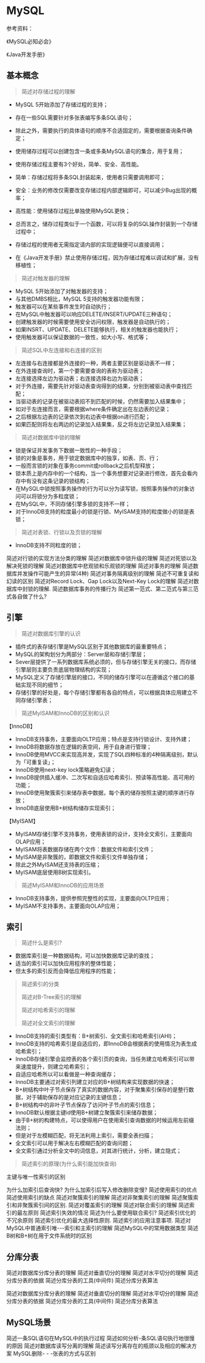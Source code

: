 # MySQL

参考资料：

《MySQL必知必会》

《Java开发手册》

## 基本概念

> 简述对存储过程的理解

+ MySQL 5开始添加了存储过程的支持；
+ 存在一些SQL需要针对多张表编写多条SQL语句；
+ 除此之外，需要执行的具体语句的顺序不合适固定的，需要根据查询条件确定；
+ 使用储存过程可以创建包含一条或多条MySQL语句的集合，用于复用；
+ 使用存储过程主要有3个好处，简单、安全、高性能。
+ 简单：存储过程将多条SQL封装起来，使用者只需要调用即可；
+ 安全：业务的修改仅需要改变存储过程内部逻辑即可，可以减少Bug出现的概率；
+ 高性能：使用储存过程比单独使用MySQL更快；
+ 总而言之，储存过程类似于一个函数，可以将复杂的SQL操作封装到一个存储过程中；
+ 存储过程的使用者无需指定请内部的实现逻辑便可以直接调用；

+ 在《Java开发手册》禁止使用存储过程，因为存储过程难以调试和扩展，没有移植性；



> 简述对触发器的理解

+ MySQL 5开始添加了对触发器的支持；
+ 与其他DMBS相比，MySQL 5支持的触发器功能有限；
+ 触发器可以在某些事件发生时自动执行；
+ 在MySQL中触发器可以响应DELETE/INSERT/UPDATE三种语句；
+ 创建触发器的时候需要使用安全访问权限，触发器是自动执行的；
+ 如果INSRT、UPDATE、DELETE能够执行，相关的触发器也能执行；
+ 使用触发器可以保证数据的一致性，如大小写、格式等；



> 简述SQL中左连接和右连接的区别

+ 左连接与右连接都是外连接的一种，两者主要区别是驱动表不一样；
+ 在外连接查询时，第一个要需要查询的表称为驱动表；
+ 左连接选择左边为驱动表；右连接选择右边为驱动表；
+ 对于外连接，需要先针对驱动表查询得到的结果，分别到被驱动表中查找匹配；
+ 当驱动表的记录在被驱动表招不到匹配的时候，仍然需要加入结果集中；
+ 如对于左连接而言，需要根据where条件确定出在左边表的记录；
+ 之后根据左边表的记录依次到右边表中根据on进行匹配；
+ 如果匹配则将左右两边的记录加入结果集，反之将左边记录加入结果集；



> 简述对数据库中锁的理解

+ 锁是保证并发事务下数据一致性的一种手段；
+ 锁的对象是事务，用于锁定数据库中的独享，如表、页、行；
+ 一般而言锁的对象在事务commit或rollback之后机型释放；
+ 锁本质上是内存中的一个结构，当一个事务想要对记录进行修改，首先会看内存中有没有这条记录的锁结构；
+ 在MySQL中锁按照事务操作的行为可以分为读写锁，按照事务操作的对象访问可以将锁分为多粒度锁；
+ 在MySQL中，不同存储引擎多锁的支持不一样；
+ 对于InnoDB支持的粒度最小的锁是行锁、MyISAM支持的粒度做小的锁是表锁；



> 简述对表锁、行锁以及页锁的理解

+ InnoDB支持不同粒度的锁；



简述对行锁的实现方法分类的理解
简述对数据库中锁升级的理解
简述对死锁以及解决死锁的理解
简述对数据库中悲观锁和乐观锁的理解
简述对事务的理解
简述数据库并发操作可能产生的异常(4种)
简述对事务隔离级别的理解
简述不可重复读和幻读的区别
简述对Record Lock、Gap Lock以及Next-Key Lock的理解
简述对数据库中封锁的理解.
简述数据库事务的传播行为
简述第一范式、第二范式与第三范式各自做了什么?

## 引擎

> 简述对数据库引擎的认识

+ 插件式的表存储引擎是MySQL区别于其他数据库的最重要特点；
+ MySQL的架构划分为两部分：Server层和存储引擎层；
+ Sever层提供了一系列数据库系统必须的，但与存储引擎无关的接口，而存储引擎层则主要负责底层物理结构的实现；
+ MySQL定义了存储引擎层的接口，不同的储存引擎可以在遵循这个接口的基础实现不同的细节；
+ 存储引擎的好处是，每个存储引擎都有各自的特点，可以根据具体应用建立不同存储引擎表；



> 简述MyISAM和InnoDB的区别和认识

【InnoDB】

+ InnoDB支持事务，主要面向OLTP应用；特点是支持行锁设计、支持外建；
+ InnoDB将数据存放在逻辑的表空间，用于自身进行管理；
+ InnoDB使用MVCC来实现高并发，实现了SQL四种标准的4种隔离级别，默认为「可重复读」；
+ InnoDB使用next-key lock策略避免幻读；
+ InnoDB提供插入缓冲、二次写和自适应哈希索引、预读等高性能、高可用的功能；
+ InnoDB使用聚簇索引来储存表中数据，每个表的储存按照主键的顺序进行存放；
+ InnoDB底层使用B+树结构储存实现索引；

【MyISAM】

+ MyISAM存储引擎不支持事务，使用表锁的设计，支持全文索引，主要面向OLAP应用；
+ MyISAM将表数据存储在两个文件：数据文件和索引文件；
+ MyISAM是非聚簇的，即数据文件和索引文件单独存储；
+ 除此之外MyISAM还支持表的压缩；
+ MyISAM底层使用B树实现索引。



> 简述MyISAM和InnoDB的应用场景

+ InnoDB支持事务，提供参照完整性的实现，主要面向OLTP应用；
+ MyISAM不支持事务，主要面向OLAP应用；




## 索引

> 简述什么是索引?

+ 数据库索引是一种数据结构，可以加快数据库记录的查找；
+ 适当的索引可以加快应用程序的整体性能；
+ 但太多的索引反而会降低应用程序的性能；



> 简述索引的分类
>
> 简述对B-Tree索引的理解
>
> 简述对哈希索引的理解
>
> 简述对全文索引的理解

+ InnoDB支持的索引类型有：B+树索引、全文索引和哈希索引(AHI)；
+ InnoDB支持的哈希索引是自适应的，即InnoDB会根据表的使用情况为表生成哈希索引；
+ InnoDB存储引擎会监控表的各个索引页的查询，当任务建立哈希索引可以带来速度提升，则建立哈希索引；
+ 自适应哈希所以可以看做是一种查询缓存；
+ InnoDB主要通过对索引列建立对应的B+树结构来实现数据的快速；
+ B+树结构中叶子节点保存了真实的数据内容，对于聚集索引保存的是整行数据，对于辅助保存的是对应记录的主键信息；
+ B+树结构中的非叶子节点保存了访问叶子节点的索引信息；
+ InnoDB默认根据主键id使用B+树建立聚簇索引来储存数据；
+ 由于B+树的构建特点，可以使得用户在使用索引查询数据的时候运用左前缀法则；
+ 但是对于左模糊匹配，将无法利用上索引，需要全表扫描；
+ 全文索引可以用于解决左右模糊匹配的查询问题；
+ 全文索引通过分析全文中的词信息，对其进行统计，分析，建立隐式；



> 简述索引的原理(为什么索引能加快查询)



主键与唯一性索引的区别

为什么加索引后查询快?
为什么加索引后写入修改删除变慢?
简述使用索引的优点
简述使用索引的缺点
简述对聚簇索引的理解
简述对非聚集索引的理解
简述聚簇索引和非聚簇索引间的区别.
简述对覆盖索引的理解
简述对联合索引的理解
简述索引的最左原则
简述索引失效的情况
简述为什么要使用联合索引?
简述索引优化的不冗余原则
简述索引优化的最大选择性原则.
简述索引的应用注意事项.
简述对MySQL中普通索引唯---索引和主索引的理解
简述MySQL中的常用数据类型
简述B树和B+树在用于文件系统时的区别

## 分库分表

简述对数据库分库分表的理解
简述对垂直切分的理解
简述对水平切分的理解
简述分库分表的依据
简述分库分表的工具(中间件)
简述分库分表算法

简述对数据库分库分表的理解
简述对垂直切分的理解
简述对水平切分的理解
简述分库分表的依据
简述分库分表的工具(中间件)
简述分库分表算法

## MySQL场景

简述一条SQL语句在MySQL中的执行过程
简述如何分析-条SQL语句执行地很慢的原因
简述对数据库读写分离的理解
简述读写分离存在的瓶颈以及相应的解决方案
MySQL删除- - -张表的方式与区别